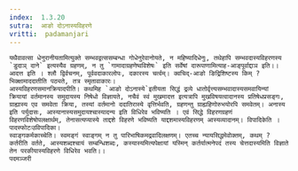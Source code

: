 ```yaml
---
index:  1.3.20
sutra:  आङो दोऽनास्यविहरणे
vritti:  padamanjari
---
```


	यथैवावत्सा धेनुरानीयतामित्युक्ते सम्भवद्वत्ससम्बन्धा गोधेनुरेवानोयते, न महिष्यादिधेनुः, तथेहापि सम्भवदास्यविहरणस्य `डुदाञ् दाने` इत्यस्यैव ग्रहणम्, न तु `गामादाग्रहणेष्वविशेषः` इति सर्वेषां दारूपाणामित्याह-आङ्पूर्वाद्दाञ इति।। आदत्त इति । श्लौ द्विर्वचनम्, पूर्ववदाकारलोपः, दकारस्य चर्त्वम्। क्वचिद्-आङो ङिद्रिशिष्टस्य किम् ? भिक्क्षामाददातीति पठ्यते, तत्र स्मृतावाकारः।
	आस्यविहरणसमानक्रियादपीति। कथमिह `आङो दोऽनास्ये`इतीयता सिद्धं द्रव्ये धातोर्वृत्त्यसम्भवादास्यसमवायिन्यां क्रियायां वर्तमानस्य समुदायस्य निषेधो विज्ञायते, नचैवं स्वं मुखमादत्त इत्यत्रापि मुखविषयत्वादानस्य प्रतिषेधप्रसङ्गः, ग्राह्यास्य एव समवेता क्रिया, तस्यां वर्तमानो ददातिरास्ये वृत्तिर्भवति, ग्रहणन्तु ग्राह्यहिणोरुभयोरपि समवेतम्। अनास्य इति पर्युदासः, आस्यानास्यसमुदायश्चास्यादन्य इति विधिरेव भविष्यति । एवं सिद्धे विहरणग्रहणं विहरणविशेषोपलक्षार्थम्, तेनासत्यप्यास्ये ताद्दशे विहरणे भविष्यति याद्दशमास्यविहरणम् आस्यव्यादानम्। विपादिकेति । पादस्फोटःउविपादिका।
	स्वाङ्गकर्मकाच्चेति। स्वमङ्गं स्वाङ्गम् न तु पारिभाषिकमद्रवादिलक्षणम्। एतच्च न्यायसिद्धमेवोक्तम्, कथम् ? कर्तरीति वर्तते, आस्यशब्दश्चायं सम्बन्धिशब्दः, कस्यास्यमित्यपेक्षायां यस्मिन् कर्तर्यात्मनेपदं तस्य चेत्तदास्यमिति विज्ञाते तेन परकीयास्यविहरणे विधिरेव भवति।।
	पदमञ्जरी
